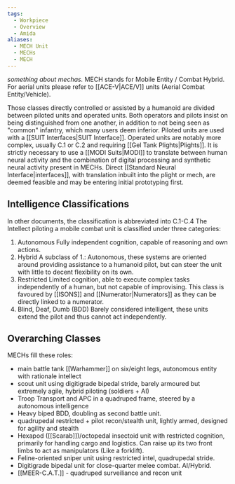 ```yaml
---
tags:
  - Workpiece
  - Overview
  - Amida
aliases:
  - MECH Unit
  - MECHs
  - MECH
---
```

*something about mechas.* 
MECH stands for Mobile Entity / Combat Hybrid. 
For aerial units please refer to [[ACE-V|ACE/V]] units (Aerial Combat Entity/Vehicle).

Those classes directly controlled or assisted by a humanoid are divided between piloted units and operated units. 
Both operators and pilots insist on being distinguished from one another, in addition to not being seen as "common" infantry, which many users deem inferior.
Piloted units are used with a [[SUIT Interfaces|SUIT Interface]]. 
Operated units are notably more complex, usually C.1 or C.2 and requiring [[Gel Tank Plights|Plights]]. It is strictly necessary to use a [[MODI Suits|MODI]] to translate between human neural activity and the combination of digital processing and synthetic neural activity present in MECHs. 
Direct [[Standard Neural Interface|interfaces]], with translation inbuilt into the plight or mech, are deemed feasible and may be entering initial prototyping first. 
## Intelligence Classifications
In other documents, the classification is abbreviated into C.1-C.4
The Intellect piloting a mobile combat unit is classified under three categories:
1. Autonomous
	 Fully independent cognition, capable of reasoning and own actions. 
 2. Hybrid
	 A subclass of 1.: Autonomous, these systems are oriented around providing assistance to a humanoid pilot, but can steer the unit with little to decent flexibility on its own.
 3. Restricted
	 Limited cognition, able to execute complex tasks independently of a human, but not capable of improvising. This class is favoured by [[ISONS]] and [[Numerator|Numerators]] as they can be directly linked to a numerator. 
4. Blind, Deaf, Dumb (BDD)
	 Barely considered intelligent, these units extend the pilot and thus cannot act independently.  
## Overarching Classes
MECHs fill these roles:
- main battle tank [[Warhammer]] on six/eight legs, autonomous entity with rationale intellect
- scout unit using digitigrade bipedal stride, barely armoured but extremely agile, hybrid piloting (soldiers + AI)
- Troop Transport and APC in a quadruped frame, steered by a autonomous intelligence
- Heavy biped BDD, doubling as second battle unit.
- quadrupedal restricted + pilot recon/stealth unit, lightly armed, designed for agility and stealth
- Hexapod ([[Scarab]])/octopedal insectoid unit with restricted cognition, primarily for handling cargo and logistics. 
	Can raise up its two front limbs to act as manipulators (Like a forklift). 
- Feline-oriented sniper unit using restricted intel, quadrupedal stride. 
- Digitigrade bipedal unit for close-quarter melee combat. AI/Hybrid.
- [[MEER-C.A.T.]] - quadruped surveiliance and recon unit 


